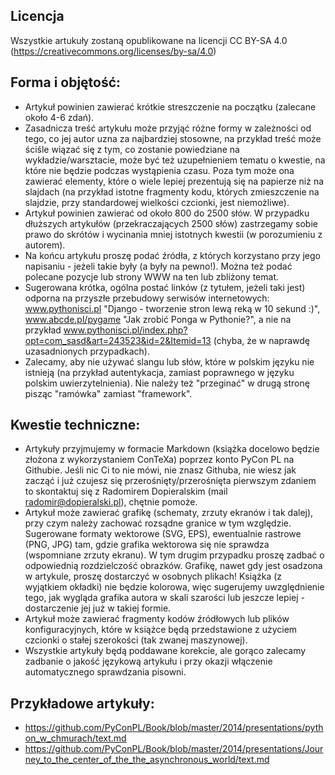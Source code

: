 Licencja
---

Wszystkie artukuły zostaną opublikowane na licencji CC BY-SA 4.0 (https://creativecommons.org/licenses/by-sa/4.0)


Forma i objętość:
---
  * Artykuł powinien zawierać krótkie streszczenie na początku (zalecane około 4-6 zdań).
  * Zasadnicza treść artykułu może przyjąć różne formy w zależności od tego, co jej autor uzna za najbardziej stosowne,
na przykład treść może ściśle wiązać się z tym, co zostanie powiedziane na wykładzie/warsztacie, może być też
uzupełnieniem tematu o kwestie, na które nie będzie podczas wystąpienia czasu. Poza tym może ona zawierać elementy,
które o wiele lepiej prezentują się na papierze niż na slajdach (na przykład istotne fragmenty kodu, których
zmieszczenie na slajdzie, przy standardowej wielkości czcionki, jest niemożliwe).
  * Artykuł powinien zawierać od około 800 do 2500 słów. W przypadku dłuższych artykułów (przekraczających 2500 słów)
zastrzegamy sobie prawo do skrótów i wycinania mniej istotnych kwestii (w porozumieniu z autorem).
  * Na końcu artykułu proszę podać źródła, z których korzystano przy jego napisaniu - jeżeli takie były (a były
na pewno!). Można też podać polecane pozycje lub strony WWW na ten lub zbliżony temat.
  * Sugerowana krótka, ogólna postać linków (z tytułem, jeżeli taki jest) odporna na przyszłe przebudowy serwisów internetowych:
  www.pythonisci.pl "Django - tworzenie stron lewą reką w 10 sekund :)",
  www.abcde.pl/pygame "Jak zrobić Ponga w Pythonie?",
  a nie na przykład
  www.pythonisci.pl/index.php?opt=com_sasd&art=243523&id=2&Itemid=13
  (chyba, że w naprawdę uzasadnionych przypadkach).
  * Zalecamy, aby nie używać slangu lub słów, które w polskim języku nie istnieją (na przykład autentykacja, zamiast poprawnego w języku polskim uwierzytelnienia). Nie należy też "przeginać" w drugą stronę pisząc "ramówka" zamiast "framework".

Kwestie techniczne:
---
  * Artykuły przyjmujemy w formacie Markdown (książka docelowo będzie złożona z wykorzystaniem ConTeXa) poprzez konto
  PyCon PL na Githubie. Jeśli nic Ci to nie mówi, nie znasz Githuba, nie wiesz jak zacząć i już czujesz się
  przerośnięty/przerośnięta pierwszym zdaniem to skontaktuj się z Radomirem Dopieralskim (mail radomir@dopieralski.pl),
  chętnie pomoże.
  * Artykuł może zawierać grafikę (schematy, zrzuty ekranów i tak dalej), przy czym należy zachować rozsądne granice
  w tym względzie. Sugerowane formaty wektorowe (SVG, EPS), ewentualnie rastrowe (PNG, JPG) tam, gdzie grafika
  wektorowa się nie sprawdza (wspomniane zrzuty ekranu). W tym drugim przypadku proszę zadbać o odpowiednią
  rozdzielczość obrazków. Grafikę, nawet gdy jest osadzona w artykule, proszę dostarczyć w osobnych plikach!
  Książka (z wyjątkiem okładki) nie będzie kolorowa, więc sugerujemy uwzględnienie tego, jak wygląda grafika autora
  w skali szarości lub jeszcze lepiej - dostarczenie jej już w takiej formie.
  * Artykuł może zawierać fragmenty kodów źródłowych lub plików konfiguracyjnych, które w książce będą przedstawione
  z użyciem czcionki o stałej szerokości (tak zwanej maszynowej).
  * Wszystkie artykuły będą poddawane korekcie, ale gorąco zalecamy zadbanie o jakość językową artykułu i przy okazji
  włączenie automatycznego sprawdzania pisowni.

Przykładowe artykuły:
---
  * https://github.com/PyConPL/Book/blob/master/2014/presentations/python_w_chmurach/text.md
  * https://github.com/PyConPL/Book/blob/master/2014/presentations/Journey_to_the_center_of_the_the_asynchronous_world/text.md
